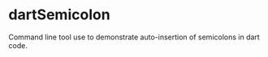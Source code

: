 dartSemicolon
=============

Command line tool use to demonstrate auto-insertion of semicolons in dart code.